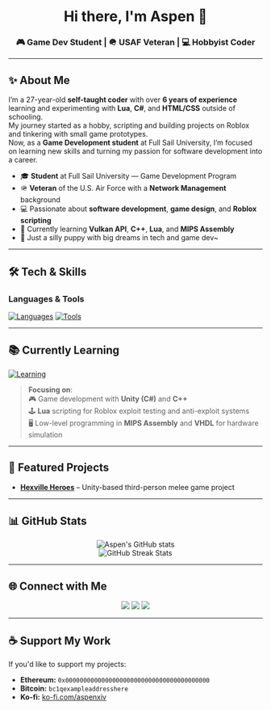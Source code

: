 <!-- Profile Header -->
<h1 align="center">Hi there, I'm Aspen 👋</h1>
<h3 align="center">🎮 Game Dev Student | 🪖 USAF Veteran | 💻 Hobbyist Coder</h3>

---

## ✨ About Me
I’m a 27-year-old **self-taught coder** with over **6 years of experience** learning and experimenting with **Lua**, **C#**, and **HTML/CSS** outside of schooling.  
My journey started as a hobby, scripting and building projects on Roblox and tinkering with small game prototypes.  
Now, as a **Game Development student** at Full Sail University, I’m focused on learning new skills and turning my passion for software development into a career.

- 🎓 **Student** at Full Sail University — Game Development Program  
- 🪖 **Veteran** of the U.S. Air Force with a **Network Management** background  
- 💻 Passionate about **software development**, **game design**, and **Roblox scripting**  
- 🌱 Currently learning **Vulkan API**, **C++**, **Lua**, and **MIPS Assembly**  
- 🐾 Just a silly puppy with big dreams in tech and game dev~  

---

## 🛠️ Tech & Skills
### **Languages & Tools**
[![Languages](https://skillicons.dev/icons?i=cpp,cs,lua,py,html,css)](https://skillicons.dev)
[![Tools](https://skillicons.dev/icons?i=unity,visualstudio,github,vscode,blender,figma)](https://skillicons.dev)

---

## 📚 Currently Learning
[![Learning](https://skillicons.dev/icons?i=cpp,cs,lua,vhdl)](https://skillicons.dev)

> **Focusing on**:  
> 🎮 Game development with **Unity (C#)** and **C++**  
> 🕹️ **Lua** scripting for Roblox exploit testing and anti-exploit systems  
> 🖥️ Low-level programming in **MIPS Assembly** and **VHDL** for hardware simulation  

---

## 🚀 Featured Projects
- [**Hexville Heroes**](https://github.com/AspenXIV/HexvilleHeroes) – Unity-based third-person melee game project  

---

## 📊 GitHub Stats
<p align="center">
  <img src="https://github-readme-stats.vercel.app/api?username=AspenXIV&show_icons=true&theme=radical" alt="Aspen's GitHub stats" />
  <br/>
  <img src="https://github-readme-streak-stats.herokuapp.com?user=AspenXIV&theme=radical" alt="GitHub Streak Stats" />
</p>

---

## 🌐 Connect with Me
<p align="center">
  <a href="https://github.com/AspenXIV"><img src="https://img.shields.io/badge/GitHub-181717?style=for-the-badge&logo=github&logoColor=white"></a>
  <a href="https://www.linkedin.com"><img src="https://img.shields.io/badge/LinkedIn-0077B5?style=for-the-badge&logo=linkedin&logoColor=white"></a>
  <a href="[https://discord.gg](https://discord.com/users/132082219773591552)"><img src="https://img.shields.io/badge/Discord-5865F2?style=for-the-badge&logo=discord&logoColor=white"></a>
</p>

---

## ☕ Support My Work
If you'd like to support my projects:
- **Ethereum:** `0x0000000000000000000000000000000000000000`
- **Bitcoin:** `bc1qexampleaddresshere`
- **Ko-fi:** [ko-fi.com/aspenxiv](https://ko-fi.com/aspenxiv)
